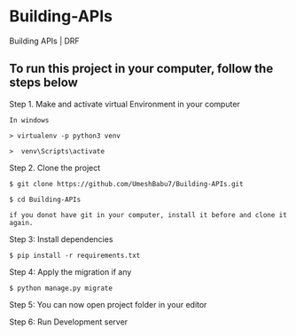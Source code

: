 # Building-APIs
Building APIs | DRF

To run this project in your computer, follow the steps below
-------------------------------------------------------------

Step 1. Make and activate virtual Environment in your computer

    In windows
    
    > virtualenv -p python3 venv
    
    >  venv\Scripts\activate
    
Step 2. Clone the project

    $ git clone https://github.com/UmeshBabu7/Building-APIs.git
    
    $ cd Building-APIs
    
    if you donot have git in your computer, install it before and clone it again.

Step 3: Install dependencies 

    $ pip install -r requirements.txt
    
Step 4: Apply the migration if any

    $ python manage.py migrate
    
Step 5: You can now open project folder in your editor

Step 6: Run Development server
